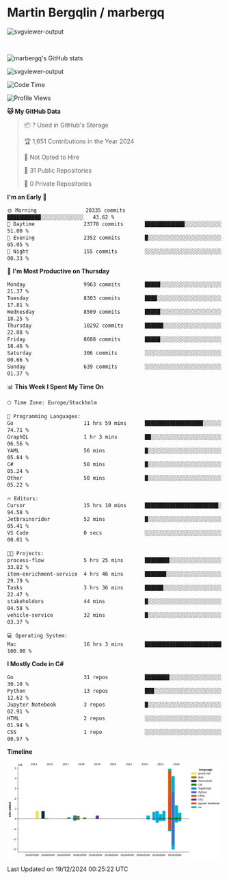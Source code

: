 # Martin Bergqlin / marbergq

![svgviewer-output](https://user-images.githubusercontent.com/2405410/206014777-22d41ecb-c24f-421d-b7d9-bba2cb5bb0de.svg)

<br>

<!--- [![Martin's Week](https://github-readme-stats.vercel.app/api/wakatime?username=marbergq&theme=dark)](https://github.com/anuraghazra/github-readme-stats) -->

![marbergq's GitHub stats](https://github-readme-stats.vercel.app/api?username=marbergq&count_private=true&show_icons=true)

![svgviewer-output](https://wakatime.com/badge/user/3f0a2069-6683-4e19-9a4a-7d21ea815067.svg)

<!--START_SECTION:waka-->
![Code Time](http://img.shields.io/badge/Code%20Time-4%2C676%20hrs%2044%20mins-blue)

![Profile Views](http://img.shields.io/badge/Profile%20Views-0-blue)

**🐱 My GitHub Data** 

> 📦 ? Used in GitHub's Storage 
 > 
> 🏆 1,651 Contributions in the Year 2024
 > 
> 🚫 Not Opted to Hire
 > 
> 📜 31 Public Repositories 
 > 
> 🔑 0 Private Repositories 
 > 
**I'm an Early 🐤** 

```text
🌞 Morning                20335 commits       ███████████░░░░░░░░░░░░░░   43.62 % 
🌆 Daytime                23778 commits       █████████████░░░░░░░░░░░░   51.00 % 
🌃 Evening                2352 commits        █░░░░░░░░░░░░░░░░░░░░░░░░   05.05 % 
🌙 Night                  155 commits         ░░░░░░░░░░░░░░░░░░░░░░░░░   00.33 % 
```
📅 **I'm Most Productive on Thursday** 

```text
Monday                   9963 commits        █████░░░░░░░░░░░░░░░░░░░░   21.37 % 
Tuesday                  8303 commits        ████░░░░░░░░░░░░░░░░░░░░░   17.81 % 
Wednesday                8509 commits        █████░░░░░░░░░░░░░░░░░░░░   18.25 % 
Thursday                 10292 commits       ██████░░░░░░░░░░░░░░░░░░░   22.08 % 
Friday                   8608 commits        █████░░░░░░░░░░░░░░░░░░░░   18.46 % 
Saturday                 306 commits         ░░░░░░░░░░░░░░░░░░░░░░░░░   00.66 % 
Sunday                   639 commits         ░░░░░░░░░░░░░░░░░░░░░░░░░   01.37 % 
```


📊 **This Week I Spent My Time On** 

```text
🕑︎ Time Zone: Europe/Stockholm

💬 Programming Languages: 
Go                       11 hrs 59 mins      ███████████████████░░░░░░   74.71 % 
GraphQL                  1 hr 3 mins         ██░░░░░░░░░░░░░░░░░░░░░░░   06.56 % 
YAML                     56 mins             █░░░░░░░░░░░░░░░░░░░░░░░░   05.84 % 
C#                       50 mins             █░░░░░░░░░░░░░░░░░░░░░░░░   05.24 % 
Other                    50 mins             █░░░░░░░░░░░░░░░░░░░░░░░░   05.22 % 

🔥 Editors: 
Cursor                   15 hrs 10 mins      ████████████████████████░   94.58 % 
Jetbrainsrider           52 mins             █░░░░░░░░░░░░░░░░░░░░░░░░   05.41 % 
VS Code                  0 secs              ░░░░░░░░░░░░░░░░░░░░░░░░░   00.01 % 

🐱‍💻 Projects: 
process-flow             5 hrs 25 mins       ████████░░░░░░░░░░░░░░░░░   33.82 % 
item-enrichment-service  4 hrs 46 mins       ███████░░░░░░░░░░░░░░░░░░   29.79 % 
Tasks                    3 hrs 36 mins       ██████░░░░░░░░░░░░░░░░░░░   22.47 % 
stakeholders             44 mins             █░░░░░░░░░░░░░░░░░░░░░░░░   04.58 % 
vehicle-service          32 mins             █░░░░░░░░░░░░░░░░░░░░░░░░   03.37 % 

💻 Operating System: 
Mac                      16 hrs 3 mins       █████████████████████████   100.00 % 
```

**I Mostly Code in C#** 

```text
Go                       31 repos            ████████░░░░░░░░░░░░░░░░░   30.10 % 
Python                   13 repos            ███░░░░░░░░░░░░░░░░░░░░░░   12.62 % 
Jupyter Notebook         3 repos             █░░░░░░░░░░░░░░░░░░░░░░░░   02.91 % 
HTML                     2 repos             ░░░░░░░░░░░░░░░░░░░░░░░░░   01.94 % 
CSS                      1 repo              ░░░░░░░░░░░░░░░░░░░░░░░░░   00.97 % 
```



**Timeline**

![Lines of Code chart](https://raw.githubusercontent.com/marbergq/marbergq/main/assets/bar_graph.png)


 Last Updated on 19/12/2024 00:25:22 UTC
<!--END_SECTION:waka-->
